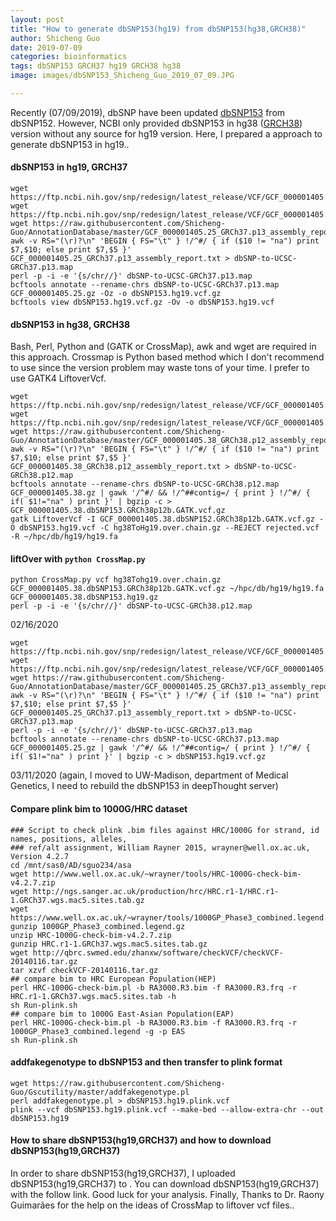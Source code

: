 ```yaml
---
layout: post
title: "How to generate dbSNP153(hg19) from dbSNP153(hg38,GRCH38)"
author: Shicheng Guo
date: 2019-07-09
categories: bioinformatics
tags: dbSNP153 GRCH37 hg19 GRCH38 hg38
image: images/dbSNP153_Shicheng_Guo_2019_07_09.JPG

---
```

Recently (07/09/2019), dbSNP have been updated [dbSNP153](https://ftp.ncbi.nih.gov/snp/redesign/latest_release/VCF/GCF_000001405.38.gz) from dbSNP152. However, NCBI only provided dbSNP153 in hg38 ([GRCH38](http://mirrors.vbi.vt.edu/mirrors/ftp.ncbi.nih.gov/genomes/refseq/vertebrate_mammalian/Homo_sapiens/all_assembly_versions/GCF_000001405.38_GRCh38.p12/GCF_000001405.38_GRCh38.p12_assembly_report.txt)) version without any source for hg19 version. Here, I prepared a approach to generate dbSNP153 in hg19..

#### dbSNP153 in hg19, GRCH37
```
wget https://ftp.ncbi.nih.gov/snp/redesign/latest_release/VCF/GCF_000001405.25.gz
wget https://ftp.ncbi.nih.gov/snp/redesign/latest_release/VCF/GCF_000001405.25.gz.tbi
wget https://raw.githubusercontent.com/Shicheng-Guo/AnnotationDatabase/master/GCF_000001405.25_GRCh37.p13_assembly_report.txt
awk -v RS="(\r)?\n" 'BEGIN { FS="\t" } !/^#/ { if ($10 != "na") print $7,$10; else print $7,$5 }' GCF_000001405.25_GRCh37.p13_assembly_report.txt > dbSNP-to-UCSC-GRCh37.p13.map
perl -p -i -e '{s/chr//}' dbSNP-to-UCSC-GRCh37.p13.map
bcftools annotate --rename-chrs dbSNP-to-UCSC-GRCh37.p13.map GCF_000001405.25.gz -Oz -o dbSNP153.hg19.vcf.gz
bcftools view dbSNP153.hg19.vcf.gz -Ov -o dbSNP153.hg19.vcf
```
#### dbSNP153 in hg38, GRCH38
Bash, Perl, Python and (GATK or CrossMap), awk and wget are required in this approach. Crossmap is Python based method which I don't recommend to use since the version problem may waste tons of your time. I prefer to use GATK4 LiftoverVcf.
```
wget https://ftp.ncbi.nih.gov/snp/redesign/latest_release/VCF/GCF_000001405.38.gz
wget https://ftp.ncbi.nih.gov/snp/redesign/latest_release/VCF/GCF_000001405.38.gz.tbi
wget https://raw.githubusercontent.com/Shicheng-Guo/AnnotationDatabase/master/GCF_000001405.38_GRCh38.p12_assembly_report.txt
awk -v RS="(\r)?\n" 'BEGIN { FS="\t" } !/^#/ { if ($10 != "na") print $7,$10; else print $7,$5 }' GCF_000001405.38_GRCh38.p12_assembly_report.txt > dbSNP-to-UCSC-GRCh38.p12.map
bcftools annotate --rename-chrs dbSNP-to-UCSC-GRCh38.p12.map GCF_000001405.38.gz | gawk '/^#/ && !/^##contig=/ { print } !/^#/ { if( $1!="na" ) print }' | bgzip -c > GCF_000001405.38.dbSNP153.GRCh38p12b.GATK.vcf.gz
gatk LiftoverVcf -I GCF_000001405.38.dbSNP152.GRCh38p12b.GATK.vcf.gz -O dbSNP153.hg19.vcf -C hg38ToHg19.over.chain.gz --REJECT rejected.vcf -R ~/hpc/db/hg19/hg19.fa
```
#### liftOver with `python CrossMap.py`
```
python CrossMap.py vcf hg38Tohg19.over.chain.gz GCF_000001405.38.dbSNP153.GRCh38p12b.GATK.vcf.gz ~/hpc/db/hg19/hg19.fa  GCF_000001405.38.dbSNP153.hg19.gz
perl -p -i -e '{s/chr//}' dbSNP-to-UCSC-GRCh38.p12.map
```
02/16/2020
```
wget https://ftp.ncbi.nih.gov/snp/redesign/latest_release/VCF/GCF_000001405.25.gz
wget https://ftp.ncbi.nih.gov/snp/redesign/latest_release/VCF/GCF_000001405.25.gz.tbi
wget https://raw.githubusercontent.com/Shicheng-Guo/AnnotationDatabase/master/GCF_000001405.25_GRCh37.p13_assembly_report.txt
awk -v RS="(\r)?\n" 'BEGIN { FS="\t" } !/^#/ { if ($10 != "na") print $7,$10; else print $7,$5 }' GCF_000001405.25_GRCh37.p13_assembly_report.txt > dbSNP-to-UCSC-GRCh37.p13.map
perl -p -i -e '{s/chr//}' dbSNP-to-UCSC-GRCh37.p13.map
bcftools annotate --rename-chrs dbSNP-to-UCSC-GRCh37.p13.map GCF_000001405.25.gz | gawk '/^#/ && !/^##contig=/ { print } !/^#/ { if( $1!="na" ) print }' | bgzip -c > dbSNP153.hg19.vcf.gz
```
03/11/2020 (again, I moved to UW-Madison, department of Medical Genetics, I need to rebuild the dbSNP153 in deepThought server)


#### Compare plink bim to 1000G/HRC dataset
```
### Script to check plink .bim files against HRC/1000G for strand, id names, positions, alleles, 
### ref/alt assignment, William Rayner 2015, wrayner@well.ox.ac.uk, Version 4.2.7
cd /mnt/sas0/AD/sguo234/asa
wget http://www.well.ox.ac.uk/~wrayner/tools/HRC-1000G-check-bim-v4.2.7.zip
wget http://ngs.sanger.ac.uk/production/hrc/HRC.r1-1/HRC.r1-1.GRCh37.wgs.mac5.sites.tab.gz
wget https://www.well.ox.ac.uk/~wrayner/tools/1000GP_Phase3_combined.legend.gz
gunzip 1000GP_Phase3_combined.legend.gz
unzip HRC-1000G-check-bim-v4.2.7.zip
gunzip HRC.r1-1.GRCh37.wgs.mac5.sites.tab.gz
wget http://qbrc.swmed.edu/zhanxw/software/checkVCF/checkVCF-20140116.tar.gz
tar xzvf checkVCF-20140116.tar.gz
## compare bim to HRC European Population(HEP)
perl HRC-1000G-check-bim.pl -b RA3000.R3.bim -f RA3000.R3.frq -r HRC.r1-1.GRCh37.wgs.mac5.sites.tab -h
sh Run-plink.sh
## compare bim to 1000G East-Asian Population(EAP)
perl HRC-1000G-check-bim.pl -b RA3000.R3.bim -f RA3000.R3.frq -r 1000GP_Phase3_combined.legend -g -p EAS
sh Run-plink.sh
```
#### addfakegenotype to dbSNP153 and then transfer to plink format
```
wget https://raw.githubusercontent.com/Shicheng-Guo/Gscutility/master/addfakegenotype.pl
perl addfakegenotype.pl > dbSNP153.hg19.plink.vcf
plink --vcf dbSNP153.hg19.plink.vcf --make-bed --allow-extra-chr --out dbSNP153.hg19
```

#### How to share dbSNP153(hg19,GRCH37) and how to download dbSNP153(hg19,GRCH37)
In order to share dbSNP153(hg19,GRCH37), I uploaded dbSNP153(hg19,GRCH37) to . You can download dbSNP153(hg19,GRCH37) with the follow link. Good luck for your analysis. Finally, Thanks to Dr. Raony Guimarães for the help on the ideas of CrossMap to liftover vcf files.. 











